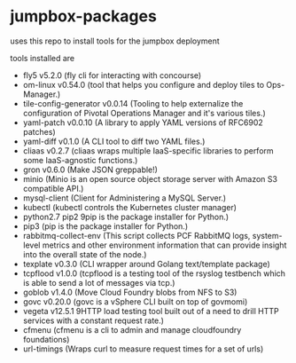 # jumpbox-packages
uses this repo to install tools for the jumpbox deployment

tools installed are
- fly5 v5.2.0   (fly cli for interacting with concourse)
- om-linux v0.54.0  (tool that helps you configure and deploy tiles to Ops-Manager.)
- tile-config-generator v0.0.14  (Tooling to help externalize the configuration of Pivotal Operations Manager and it's various tiles.)
- yaml-patch v0.0.10 (A library to apply YAML versions of RFC6902 patches)
- yaml-diff v0.1.0 (A CLI tool to diff two YAML files.)
- cliaas v0.2.7 (cliaas wraps multiple IaaS-specific libraries to perform some IaaS-agnostic functions.)
- gron v0.6.0 (Make JSON greppable!)
- minio (Minio is an open source object storage server with Amazon S3 compatible API.)
- mysql-client (Client for Administering a MySQL Server.)
- kubectl (kubectl controls the Kubernetes cluster manager)
- python2.7 pip2 9pip is the package installer for Python.)
- pip3 (pip is the package installer for Python.)
- rabbitmq-collect-env (This script collects PCF RabbitMQ logs, system-level metrics and other environment information that can provide insight into the overall state of the node.)
- texplate v0.3.0 (CLI wrapper around Golang text/template package)
- tcpflood v1.0.0 (tcpflood is a testing tool of the rsyslog testbench which is able to send a lot of messages via tcp.)
- goblob v1.4.0 (Move Cloud Foundry blobs from NFS to S3)
- govc v0.20.0 (govc is a vSphere CLI built on top of govmomi)
- vegeta v12.5.1 9HTTP load testing tool built out of a need to drill HTTP services with a constant request rate.)
- cfmenu (cfmenu is a cli to admin and manage cloudfoundry foundations)
- url-timings (Wraps curl to measure request times for a set of urls)
